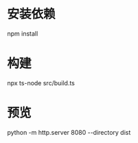 # 安装依赖
npm install

# 构建
npx ts-node src/build.ts

# 预览
python -m http.server 8080 --directory dist


